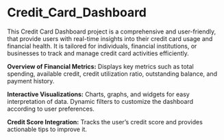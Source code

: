 # Credit_Card_Dashboard
This Credit Card Dashboard project is a comprehensive and user-friendly, that provide users with real-time insights into their credit card usage and financial health. It is tailored for individuals, financial institutions, or businesses to track and manage credit card activities efficiently.

**Overview of Financial Metrics:**
   Displays key metrics such as total spending, available credit, credit utilization ratio, outstanding balance, and payment history.

**Interactive Visualizations:**
    Charts, graphs, and widgets for easy interpretation of data.
    Dynamic filters to customize the dashboard according to user preferences.

**Credit Score Integration:**
    Tracks the user’s credit score and provides actionable tips to improve it.
